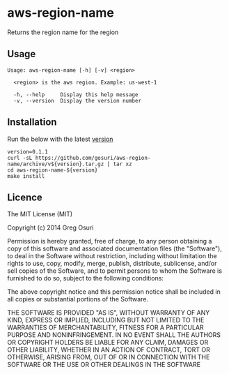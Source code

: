 # aws-region-name

Returns the region name for the region

## Usage

    Usage: aws-region-name [-h] [-v] <region>

      <region> is the aws region. Example: us-west-1

      -h, --help     Display this help message
      -v, --version  Display the version number

## Installation

Run the below with the latest [version](https://github.com/gosuri/aws-region-name/releases)

    version=0.1.1
    curl -sL https://github.com/gosuri/aws-region-name/archive/v${version}.tar.gz | tar xz
    cd aws-region-name-${version}
    make install

## Licence

The MIT License (MIT)

Copyright (c) 2014 Greg Osuri

Permission is hereby granted, free of charge, to any person obtaining a copy
of this software and associated documentation files (the "Software"), to deal
in the Software without restriction, including without limitation the rights
to use, copy, modify, merge, publish, distribute, sublicense, and/or sell
copies of the Software, and to permit persons to whom the Software is
furnished to do so, subject to the following conditions:

The above copyright notice and this permission notice shall be included in all
copies or substantial portions of the Software.

THE SOFTWARE IS PROVIDED "AS IS", WITHOUT WARRANTY OF ANY KIND, EXPRESS OR
IMPLIED, INCLUDING BUT NOT LIMITED TO THE WARRANTIES OF MERCHANTABILITY,
FITNESS FOR A PARTICULAR PURPOSE AND NONINFRINGEMENT. IN NO EVENT SHALL THE
AUTHORS OR COPYRIGHT HOLDERS BE LIABLE FOR ANY CLAIM, DAMAGES OR OTHER
LIABILITY, WHETHER IN AN ACTION OF CONTRACT, TORT OR OTHERWISE, ARISING FROM,
OUT OF OR IN CONNECTION WITH THE SOFTWARE OR THE USE OR OTHER DEALINGS IN THE
SOFTWARE
